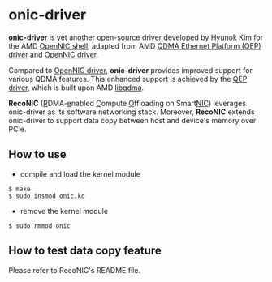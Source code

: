 # onic-driver

**[onic-driver](https://github.com/Hyunok-Kim/onic-driver)** is yet another open-source driver developed by [Hyunok Kim](https://github.com/Hyunok-Kim) for the AMD [OpenNIC shell](https://github.com/Xilinx/open-nic-shell), adapted from AMD [QDMA Ethernet Platform (QEP) driver](https://github.com/Xilinx/qep-drivers) and [OpenNIC driver](https://github.com/Xilinx/open-nic-driver).

Compared to [OpenNIC driver](https://github.com/Xilinx/open-nic-driver), **onic-driver** provides improved support for various QDMA features. This enhanced support is achieved by the [QEP driver](https://github.com/Xilinx/qep-drivers), which is built upon AMD [libqdma](https://github.com/Xilinx/dma_ip_drivers/tree/master/QDMA/linux-kernel/driver/libqdma).

**RecoNIC** (<ins>R</ins>DMA-<ins>e</ins>nabled <ins>C</ins>ompute <ins>O</ins>ffloading on Smart<ins>NIC</ins>) leverages onic-driver as its software networking stack. Moreover, **RecoNIC** extends onic-driver to support data copy between host and device's memory over PCIe.

## How to use

* compile and load the kernel module
```
$ make
$ sudo insmod onic.ko
```

* remove the kernel module
```
$ sudo rmmod onic
```

## How to test data copy feature

Please refer to RecoNIC's README file.